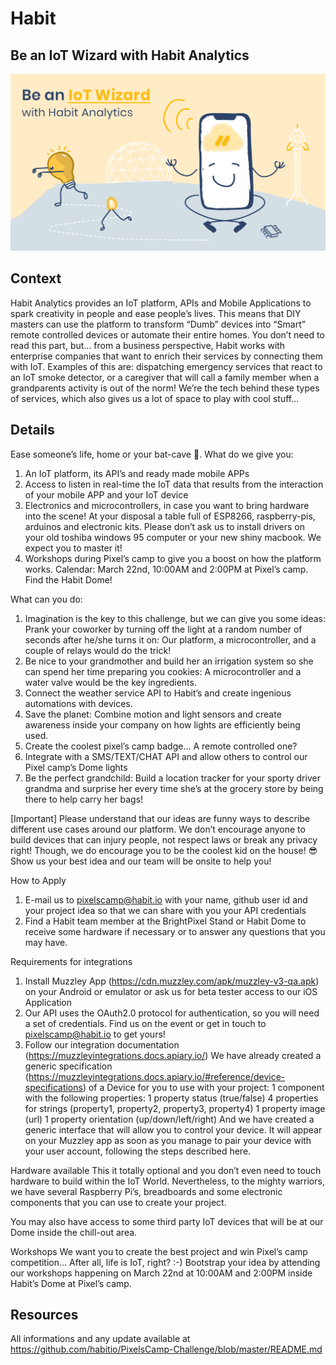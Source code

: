 
# Habit

## Be an IoT Wizard with Habit Analytics

![Be an IoT Wizard with Habit Analytics](https://raw.githubusercontent.com/PixelsCamp/hackathon/master/v3.0/assets/habit_be-an-iot-wizard-with-habit-analytics.jpg "Be an IoT Wizard with Habit Analytics")

## Context

Habit Analytics provides an IoT platform, APIs and Mobile Applications to spark creativity in people and ease people’s lives. This means that DIY masters can use the platform to transform “Dumb” devices into “Smart” remote controlled devices or automate their entire homes.
You don’t need to read this part, but... from a business perspective, Habit works with enterprise companies that want to enrich their services by connecting them with IoT. Examples of this are: dispatching emergency services that react to an IoT smoke detector, or a caregiver that will call a family member when a grandparents activity is out of the norm! We’re the tech behind these types of services, which also gives us a lot of space to play with cool stuff...

## Details

Ease someone’s life, home or your bat-cave 🦇. 
What do we give you:
1. An IoT platform, its API’s and ready made mobile APPs
2. Access to listen in real-time the IoT data that results from the interaction of your mobile APP and your IoT device
3. Electronics and microcontrollers, in case you want to bring hardware into the scene! At your disposal a table full of ESP8266, raspberry-pis, arduinos and electronic kits. Please don’t ask us to install drivers on your old toshiba windows 95 computer or your new shiny macbook. We expect you to master it!
4. Workshops during Pixel’s camp to give you a boost on how the platform works. Calendar: March 22nd, 10:00AM and 2:00PM at Pixel’s camp. Find the Habit Dome!


What can you do:
1. Imagination is the key to this challenge, but we can give you some ideas:
Prank your coworker by turning off the light at a random number of seconds after he/she turns it on: Our platform, a microcontroller, and a couple of relays would do the trick!
2. Be nice to your grandmother and build her an irrigation system so she can spend her time preparing you cookies: A microcontroller and a water valve would be the key ingredients. 
3. Connect the weather service API to Habit’s and create ingenious automations with devices. 
4. Save the planet: Combine motion and light sensors and create awareness inside your company on how lights are efficiently being used.
5. Create the coolest pixel’s camp badge… A remote controlled one? 
6. Integrate with a SMS/TEXT/CHAT API and allow others to control our Pixel camp’s Dome lights 
7. Be the perfect grandchild: Build a location tracker for your sporty driver grandma and surprise her every time she’s at the grocery store by being there to help carry her bags!

[Important] Please understand that our ideas are funny ways to describe different use cases around our platform. We don’t encourage anyone to build devices that can injury people, not respect laws or break any privacy right! Though, we do encourage you to be the coolest kid on the house! 😎
Show us your best idea and our team will be onsite to help you!


How to Apply
1. E-mail us to pixelscamp@habit.io with your name, github user id and your project idea so that we can share with you your API credentials 
2. Find a Habit team member at the BrightPixel Stand or Habit Dome to receive some hardware if necessary or to answer any questions that you may have.


Requirements for integrations
1. Install Muzzley App (https://cdn.muzzley.com/apk/muzzley-v3-qa.apk) on your Android or emulator or ask us for beta tester access to our iOS Application
2. Our API uses the OAuth2.0 protocol for authentication, so you will need a set of credentials. Find us on the event or get in touch to pixelscamp@habit.io to get yours!
3. Follow our integration documentation (https://muzzleyintegrations.docs.apiary.io/)
We have already created a generic specification (https://muzzleyintegrations.docs.apiary.io/#reference/device-specifications) of a Device for you to use with your project:
1 component with the following properties:
1 property status (true/false)
4 properties for strings (property1, property2, property3, property4)
1 property image (url)
1 property orientation (up/down/left/right)
	And we have created a generic interface that will allow you to control your device. It will appear on your Muzzley app as soon as you manage to pair your device with your user account, following the steps described here.


Hardware available
This it totally optional and you don’t even need to touch hardware to build within the IoT World. Nevertheless, to the mighty warriors, we have several Raspberry Pi’s, breadboards and some electronic components that you can use to create your project. 

You may also have access to some third party IoT devices that will be at our Dome inside the chill-out area. 


Workshops
We want you to create the best project and win Pixel’s camp competition… After all, life is IoT, right? :-)
Bootstrap your idea by attending our workshops happening on March 22nd at 10:00AM and 2:00PM inside Habit’s Dome at Pixel’s camp. 

## Resources

All informations and any update available at https://github.com/habitio/PixelsCamp-Challenge/blob/master/README.md
